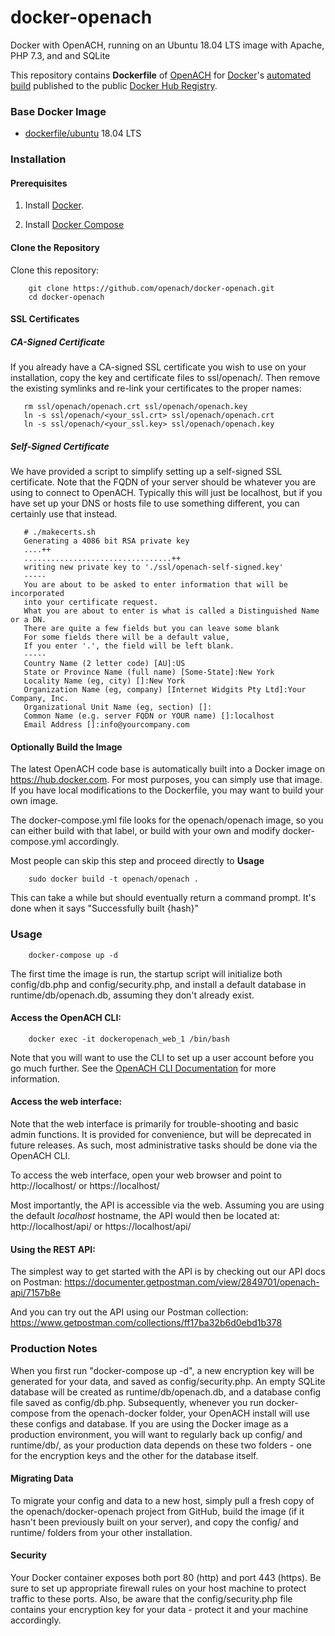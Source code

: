 # docker-openach
Docker with OpenACH, running on an Ubuntu 18.04 LTS image with Apache, PHP 7.3, and and SQLite

This repository contains **Dockerfile** of [OpenACH](http://openach.com/) for [Docker](https://www.docker.com/)'s [automated build](https://registry.hub.docker.com/u/openach/openach/) published to the public [Docker Hub Registry](https://registry.hub.docker.com/).

### Base Docker Image

* [dockerfile/ubuntu](http://dockerfile.github.io/#/ubuntu) 18.04 LTS


### Installation


#### Prerequisites

1. Install [Docker](https://docs.docker.com/machine/install-machine/).

2. Install [Docker Compose](https://docs.docker.com/compose/install/)

#### Clone the Repository

Clone this repository:
```
    git clone https://github.com/openach/docker-openach.git
    cd docker-openach
```
#### SSL Certificates

##### CA-Signed Certificate
If you already have a CA-signed SSL certificate you wish to use on your installation, copy the key and certificate files to ssl/openach/.  Then remove the existing symlinks and re-link your certificates to the proper names:

```
   rm ssl/openach/openach.crt ssl/openach/openach.key
   ln -s ssl/openach/<your_ssl.crt> ssl/openach/openach.crt
   ln -s ssl/openach/<your_ssl.key> ssl/openach/openach.key
```

##### Self-Signed Certificate
We have provided a script to simplify setting up a self-signed SSL certificate.  Note that the FQDN of your server should be whatever you are using to connect to OpenACH. Typically this will just be localhost, but if you have set up your DNS or hosts file to use something different, you can certainly use that instead.
```
   # ./makecerts.sh 
   Generating a 4086 bit RSA private key
   ....++
   .................................++
   writing new private key to './ssl/openach-self-signed.key'
   -----
   You are about to be asked to enter information that will be incorporated
   into your certificate request.
   What you are about to enter is what is called a Distinguished Name or a DN.
   There are quite a few fields but you can leave some blank
   For some fields there will be a default value,
   If you enter '.', the field will be left blank.
   -----
   Country Name (2 letter code) [AU]:US
   State or Province Name (full name) [Some-State]:New York
   Locality Name (eg, city) []:New York
   Organization Name (eg, company) [Internet Widgits Pty Ltd]:Your Company, Inc.
   Organizational Unit Name (eg, section) []:
   Common Name (e.g. server FQDN or YOUR name) []:localhost
   Email Address []:info@yourcompany.com
```

#### Optionally Build the Image
The latest OpenACH code base is automatically built into a Docker image on https://hub.docker.com.  For most purposes, you can simply use that image.  If you have local modifications to the Dockerfile, you may want to build your own image.

The docker-compose.yml file looks for the openach/openach image, so you can either build with that label, or build with your own and modify docker-compose.yml accordingly.

Most people can skip this step and proceed directly to **Usage**

```
    sudo docker build -t openach/openach .
```

This can take a while but should eventually return a command prompt. It's done when it says "Successfully built {hash}"

### Usage
```
    docker-compose up -d
```

The first time the image is run, the startup script will initialize both config/db.php and config/security.php, and install a default database in runtime/db/openach.db, assuming they don't already exist.

#### Access the OpenACH CLI:
```
    docker exec -it dockeropenach_web_1 /bin/bash
```
Note that you will want to use the CLI to set up a user account before you go much further.  See the [OpenACH CLI Documentation](https://openach.com/books/openach-cli-documentation/openach-cli-documentation) for more information.

#### Access the web interface:
Note that the web interface is primarily for trouble-shooting and basic admin functions.  It is provided for convenience, but will be deprecated in future releases.   As such, most administrative tasks should be done via the OpenACH CLI.

To access the web interface, open your web browser and point to http://localhost/ or https://localhost/

Most importantly, the API is accessible via the web.  Assuming you are using the default _localhost_ hostname, the API would then be located at: http://localhost/api/ or https://localhost/api/

#### Using the REST API:
The simplest way to get started with the API is by checking out our API docs on Postman: https://documenter.getpostman.com/view/2849701/openach-api/7157b8e

And you can try out the API using our Postman collection:  https://www.getpostman.com/collections/ff17ba32b6d0ebd1b378

### Production Notes
When you first run "docker-compose up -d", a new encryption key will be generated for your data, and saved as config/security.php.  An empty SQLite database will be created as runtime/db/openach.db, and a database config file saved as config/db.php.  Subsequently, whenever you run docker-compose from the openach-docker folder, your OpenACH install will use these configs and database.  If you are using the Docker image as a production environment, you will want to regularly back up config/ and runtime/db/, as your production data depends on these two folders - one for the encryption keys and the other for the database itself.

#### Migrating Data
To migrate your config and data to a new host, simply pull a fresh copy of the openach/docker-openach project from GitHub, build the image (if it hasn't been previously built on your server), and copy the config/ and runtime/ folders from your other installation.

#### Security
Your Docker container exposes both port 80 (http) and port 443 (https).  Be sure to set up appropriate firewall rules on your host machine to protect traffic to these ports.  Also, be aware that the config/security.php file contains your encryption key for your data - protect it and your machine accordingly.
